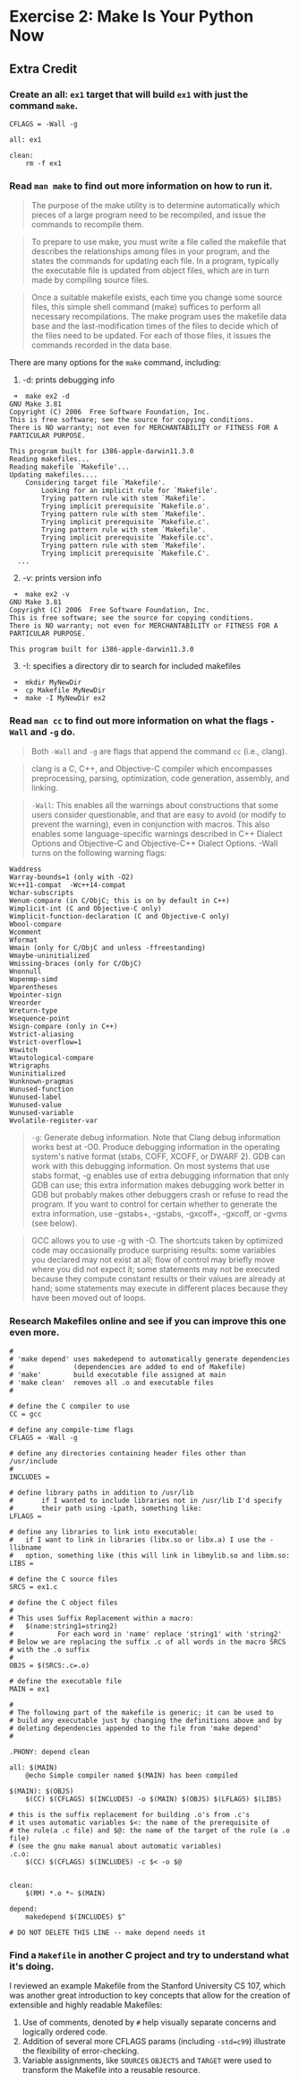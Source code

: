 # Exercise 2: Make Is Your Python Now
## Extra Credit
### Create an all: `ex1` target that will build `ex1` with just the command `make`.
```
CFLAGS = -Wall -g

all: ex1

clean:
    rm -f ex1
```
### Read `man make` to find out more information on how to run it.
> The purpose of the make utility is to determine automatically which pieces of a large program need to be recompiled,
and issue the commands to recompile them.

> To  prepare to use make, you must write a file called the makefile that describes the relationships among files
in your program, and the states the commands for updating each file. In a program, typically the executable file is
updated from object files, which are in turn made by compiling source files.

> Once a suitable makefile exists, each time you change some source files, this simple shell command (make)
suffices to perform all necessary recompilations. The make program uses the makefile data base and the
last-modification times of the files to decide which of the files need to be updated. For each of those files,
it issues the commands recorded in the data base.

There are many options for the `make` command, including:

1. -d: prints debugging info
```
 ➜  make ex2 -d
GNU Make 3.81
Copyright (C) 2006  Free Software Foundation, Inc.
This is free software; see the source for copying conditions.
There is NO warranty; not even for MERCHANTABILITY or FITNESS FOR A
PARTICULAR PURPOSE.

This program built for i386-apple-darwin11.3.0
Reading makefiles...
Reading makefile `Makefile'...
Updating makefiles....
    Considering target file `Makefile'.
        Looking for an implicit rule for `Makefile'.
        Trying pattern rule with stem `Makefile'.
        Trying implicit prerequisite `Makefile.o'.
        Trying pattern rule with stem `Makefile'.
        Trying implicit prerequisite `Makefile.c'.
        Trying pattern rule with stem `Makefile'.
        Trying implicit prerequisite `Makefile.cc'.
        Trying pattern rule with stem `Makefile'.
        Trying implicit prerequisite `Makefile.C'.
  ...
```
2. -v: prints version info
```
 ➜  make ex2 -v
GNU Make 3.81
Copyright (C) 2006  Free Software Foundation, Inc.
This is free software; see the source for copying conditions.
There is NO warranty; not even for MERCHANTABILITY or FITNESS FOR A
PARTICULAR PURPOSE.

This program built for i386-apple-darwin11.3.0

```
3. -I: specifies a directory dir to search for included makefiles
```
 ➜  mkdir MyNewDir
 ➜  cp Makefile MyNewDir
 ➜  make -I MyNewDir ex2
```

### Read `man cc` to find out more information on what the flags `-Wall` and `-g` do.
> Both `-Wall` and `-g` are flags that append the command `cc` (i.e., clang).

> clang is a C, C++, and Objective-C compiler which encompasses preprocessing, parsing, optimization,
code generation, assembly, and linking.

> `-Wall`: This enables all the warnings about constructions that some users consider questionable,
and that are easy to avoid (or modify to prevent the warning), even in conjunction with macros.
This also enables some language-specific warnings described in C++ Dialect Options and Objective-C
and Objective-C++ Dialect Options. -Wall turns on the following warning flags:

```
Waddress
Warray-bounds=1 (only with -O2)
Wc++11-compat  -Wc++14-compat
Wchar-subscripts
Wenum-compare (in C/ObjC; this is on by default in C++)
Wimplicit-int (C and Objective-C only)
Wimplicit-function-declaration (C and Objective-C only)
Wbool-compare
Wcomment
Wformat
Wmain (only for C/ObjC and unless -ffreestanding)
Wmaybe-uninitialized
Wmissing-braces (only for C/ObjC)
Wnonnull
Wopenmp-simd
Wparentheses
Wpointer-sign
Wreorder
Wreturn-type
Wsequence-point
Wsign-compare (only in C++)
Wstrict-aliasing
Wstrict-overflow=1
Wswitch
Wtautological-compare
Wtrigraphs
Wuninitialized
Wunknown-pragmas
Wunused-function
Wunused-label
Wunused-value
Wunused-variable
Wvolatile-register-var
```

> `-g`: Generate debug information.  Note that Clang debug information works best at -O0.
Produce debugging information in the operating system's native format (stabs, COFF, XCOFF, or DWARF 2).
GDB can work with this debugging information. On most systems that use stabs format, -g enables use of
extra debugging information that only GDB can use; this extra information makes debugging work better
in GDB but probably makes other debuggers crash or refuse to read the program. If you want to control
for certain whether to generate the extra information, use -gstabs+, -gstabs, -gxcoff+, -gxcoff, or -gvms (see below).

> GCC allows you to use -g with -O. The shortcuts taken by optimized code may occasionally produce surprising results:
some variables you declared may not exist at all; flow of control may briefly move where you did not expect it;
some statements may not be executed because they compute constant results or their values are already at hand;
some statements may execute in different places because they have been moved out of loops.

### Research Makefiles online and see if you can improve this one even more.
```
#
# 'make depend' uses makedepend to automatically generate dependencies
# 				(dependencies are added to end of Makefile)
# 'make'		build executable file assigned at main
# 'make clean'	removes all .o and executable files
#

# define the C compiler to use
CC = gcc

# define any compile-time flags
CFLAGS = -Wall -g

# define any directories containing header files other than /usr/include
#
INCLUDES =

# define library paths in addition to /usr/lib
#		if I wanted to include libraries not in /usr/lib I'd specify
#		their path using -Lpath, something like:
LFLAGS =

# define any libraries to link into executable:
# 	if I want to link in libraries (libx.so or libx.a) I use the -llibname
# 	option, something like (this will link in libmylib.so and libm.so:
LIBS =

# define the C source files
SRCS = ex1.c

# define the C object files
#
# This uses Suffix Replacement within a macro:
# 	$(name:string1=string2)
# 			For each word in 'name' replace 'string1' with 'string2'
# Below we are replacing the suffix .c of all words in the macro SRCS
# with the .o suffix
#
OBJS = $(SRCS:.c=.o)

# define the executable file
MAIN = ex1

#
# The following part of the makefile is generic; it can be used to
# build any executable just by changing the definitions above and by
# deleting dependencies appended to the file from 'make depend'
#

.PHONY: depend clean

all: $(MAIN)
	@echo Simple compiler named $(MAIN) has been compiled

$(MAIN): $(OBJS)
	$(CC) $(CFLAGS) $(INCLUDES) -o $(MAIN) $(OBJS) $(LFLAGS) $(LIBS)

# this is the suffix replacement for building .o's from .c's
# it uses automatic variables $<: the name of the prerequisite of
# the rule(a .c file) and $@: the name of the target of the rule (a .o file)
# (see the gnu make manual about automatic variables)
.c.o:
	$(CC) $(CFLAGS) $(INCLUDES) -c $< -o $@


clean:
	$(RM) *.o *~ $(MAIN)

depend:
	makedepend $(INCLUDES) $^

# DO NOT DELETE THIS LINE -- make depend needs it
```

### Find a `Makefile` in another C project and try to understand what it's doing.
I reviewed an example Makefile from the Stanford University CS 107, which was another
great introduction to key concepts that allow for the creation of extensible and highly readable Makefiles:

1. Use of comments, denoted by `#` help visually separate concerns and logically ordered code.
2. Addition of several more CFLAGS params (including `-std=c99`) illustrate the flexibility of error-checking.
3. Variable assignments, like `SOURCES` `OBJECTS` and `TARGET` were used to transform the Makefile into a reusable resource.


